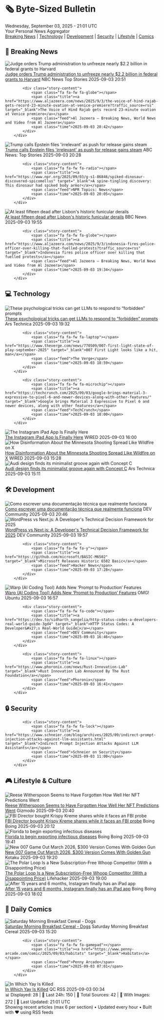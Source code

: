 <!-- Processing 54 RSS feeds at 2025-09-03 21:01:28 UTC -->
<!-- Processing: Dilbert -->
<!-- Processing: Girl Genius -->
<!-- Processing: BBC Breaking News -->
<!-- Processing: Al Jazeera Breaking News -->
<!-- Processing: NPR News -->
<!-- Processing: CBC News -->
<!-- Error processing https://rss.cbc.ca/lineup/topstories.xml: The read operation timed out -->
<!-- Processing: Reuters Top News -->
<!-- Processing: Reuters World News -->
<!-- Processing: ABC News Breaking -->
<!-- Processing: NBC News Breaking -->
<!-- Processing: Sky News World -->
<!-- Processing: Dev.to -->
<!-- Processing: Linux.com -->
<!-- Processing: Red Hat Blog -->
<!-- Processing: Gizmodo -->
<!-- Processing: Boing Boing -->
<!-- Processing: Krebs on Security -->
<!-- Processing: Schneier on Security -->
<!-- Generated 8 new posts out of 18 feeds processed -->
<div class="newspaper-header">
    <h1 class="newspaper-title">🗞️ Byte-Sized Bulletin</h1>
    <div class="newspaper-date">Wednesday, September 03, 2025 - 21:01 UTC</div>
    <div class="newspaper-subtitle">Your Personal News Aggregator</div>
</div>

<div class="newspaper-nav">
    <a href="#breaking">Breaking News</a> |
    <a href="#tech">Technology</a> |
    <a href="#dev">Development</a> |
    <a href="#security">Security</a> |
    <a href="#lifestyle">Lifestyle</a> |
    <a href="#webcomics">Comics</a>
</div>

<div class="news-section breaking-news" id="breaking">
<h2 class="section-header">🚨 Breaking News</h2>
<div class="stories-container">
<div class="story">
            <img src="https://media-cldnry.s-nbcnews.com/image/upload/t_fit_1500w/rockcms/2025-05/250502-harvard-university-mn-0830-e53159.jpg" alt="Judge orders Trump administration to unfreeze nearly $2.2 billion in federal grants to Harvard" class="story-image" loading="lazy" onerror="this.style.display='none'">
            <div class="story-content">
                <span class="fa fa-fw fa-broadcast-tower"></span>
                <span class="title"><a href="https://www.nbcnews.com/news/us-news/judge-orders-trump-administration-unfreeze-nearly-22-billion-federal-g-rcna228926" target="_blank">Judge orders Trump administration to unfreeze nearly $2.2 billion in federal grants to Harvard</a></span>
                <span class="feed">NBC News Top Stories</span>
                <span class="time">2025-09-03 20:51</span>
            </div>
        </div>
<div class="story">
            
            <div class="story-content">
                <span class="fa fa-fw fa-globe"></span>
                <span class="title"><a href="https://www.aljazeera.com/news/2025/9/3/the-voice-of-hind-rajab-gets-record-23-minute-ovation-at-venice-premiere?traffic_source=rss" target="_blank">The Voice of Hind Rajab gets record 23-minute ovation at Venice premiere</a></span>
                <span class="feed">Al Jazeera – Breaking News, World News and Video from Al Jazeera</span>
                <span class="time">2025-09-03 20:42</span>
            </div>
        </div>
<div class="story">
            <img src="https://s.abcnews.com/images/Politics/trump-nawrocki-08-gty-jef-250903_1756915869799_hpMain_4x3t_384.jpg" alt="Trump calls Epstein files &#x27;irrelevant&#x27; as push for release gains steam" class="story-image" loading="lazy" onerror="this.style.display='none'">
            <div class="story-content">
                <span class="fa fa-fw fa-tv"></span>
                <span class="title"><a href="https://abcnews.go.com/Politics/trump-calls-epstein-files-irrelevant-push-release-gains/story?id=125225706" target="_blank">Trump calls Epstein files &#x27;irrelevant&#x27; as push for release gains steam</a></span>
                <span class="feed">ABC News: Top Stories</span>
                <span class="time">2025-09-03 20:28</span>
            </div>
        </div>
<div class="story">
            
            <div class="story-content">
                <span class="fa fa-fw fa-radio"></span>
                <span class="title"><a href="https://www.npr.org/2025/09/03/g-s1-86846/spiked-dinosaur-discovered-spicomellus" target="_blank">A spine-tingling discovery: This dinosaur had spiked body armor</a></span>
                <span class="feed">NPR Topics: News</span>
                <span class="time">2025-09-03 20:05</span>
            </div>
        </div>
<div class="story">
            <img src="https://ichef.bbci.co.uk/ace/standard/240/cpsprodpb/c5ec/live/d7f14ed0-88fb-11f0-9cf6-cbf3e73ce2b9.jpg" alt="At least fifteen dead after Lisbon&#x27;s historic funicular derails" class="story-image" loading="lazy" onerror="this.style.display='none'">
            <div class="story-content">
                <span class="fa fa-fw fa-earth-americas"></span>
                <span class="title"><a href="https://www.bbc.com/news/articles/c1jzlgj915no?at_medium=RSS&at_campaign=rss" target="_blank">At least fifteen dead after Lisbon&#x27;s historic funicular derails</a></span>
                <span class="feed">BBC News</span>
                <span class="time">2025-09-03 19:55</span>
            </div>
        </div>
<div class="story">
            
            <div class="story-content">
                <span class="fa fa-fw fa-globe"></span>
                <span class="title"><a href="https://www.aljazeera.com/news/2025/9/3/indonesia-fires-police-officer-over-killing-that-fuelled-protests?traffic_source=rss" target="_blank">Indonesia fires police officer over killing that fuelled protests</a></span>
                <span class="feed">Al Jazeera – Breaking News, World News and Video from Al Jazeera</span>
                <span class="time">2025-09-03 19:34</span>
            </div>
        </div>
</div>
</div>
<div class="news-section tech-news" id="tech">
<h2 class="section-header">💻 Technology</h2>
<div class="stories-container">
<div class="story">
            <img src="https://cdn.arstechnica.net/wp-content/uploads/2025/09/GettyImages-1196287382-500x500.jpg" alt="These psychological tricks can get LLMs to respond to “forbidden” prompts" class="story-image" loading="lazy" onerror="this.style.display='none'">
            <div class="story-content">
                <span class="fa fa-fw fa-cog"></span>
                <span class="title"><a href="https://arstechnica.com/science/2025/09/these-psychological-tricks-can-get-llms-to-respond-to-forbidden-prompts/" target="_blank">These psychological tricks can get LLMs to respond to “forbidden” prompts</a></span>
                <span class="feed">Ars Technica</span>
                <span class="time">2025-09-03 19:32</span>
            </div>
        </div>
<div class="story">
            
            <div class="story-content">
                <span class="fa fa-fw fa-laptop"></span>
                <span class="title"><a href="https://www.theverge.com/news/770509/007-first-light-state-of-play-september-2025" target="_blank">007 First Light looks like a hit, man</a></span>
                <span class="feed">The Verge</span>
                <span class="time">2025-09-03 18:59</span>
            </div>
        </div>
<div class="story">
            
            <div class="story-content">
                <span class="fa fa-fw fa-microchip"></span>
                <span class="title"><a href="https://techcrunch.com/2025/09/03/google-brings-material-3-expressive-to-pixel-6-and-newer-devices-along-with-other-features/" target="_blank">Google brings Material 3 Expressive to Pixel 6 and newer devices, along with other features</a></span>
                <span class="feed">TechCrunch</span>
                <span class="time">2025-09-03 18:00</span>
            </div>
        </div>
<div class="story">
            <img src="https://media.wired.com/photos/68b7b991d0cfb5addafddf66/master/pass/Following%20Tab%2016_9.png" alt="The Instagram iPad App Is Finally Here" class="story-image" loading="lazy" onerror="this.style.display='none'">
            <div class="story-content">
                <span class="fa fa-fw fa-bolt"></span>
                <span class="title"><a href="https://www.wired.com/story/instagram-ipad-app-is-finally-here/" target="_blank">The Instagram iPad App Is Finally Here</a></span>
                <span class="feed">WIRED</span>
                <span class="time">2025-09-03 16:00</span>
            </div>
        </div>
<div class="story">
            <img src="https://media.wired.com/photos/68b1efba7f9c4a8ec21a947b/master/pass/GettyImages-2231716199.jpg" alt="How Disinformation About the Minnesota Shooting Spread Like Wildfire on X" class="story-image" loading="lazy" onerror="this.style.display='none'">
            <div class="story-content">
                <span class="fa fa-fw fa-bolt"></span>
                <span class="title"><a href="https://www.wired.com/story/disinformation-minnesota-shooting-x/" target="_blank">How Disinformation About the Minnesota Shooting Spread Like Wildfire on X</a></span>
                <span class="feed">WIRED</span>
                <span class="time">2025-09-03 15:28</span>
            </div>
        </div>
<div class="story">
            <img src="https://cdn.arstechnica.net/wp-content/uploads/2025/09/Original-15425-a251455-large-500x500.jpg" alt="Audi design finds its minimalist groove again with Concept C" class="story-image" loading="lazy" onerror="this.style.display='none'">
            <div class="story-content">
                <span class="fa fa-fw fa-cog"></span>
                <span class="title"><a href="https://arstechnica.com/cars/2025/09/audi-design-finds-its-minimalist-groove-again-with-concept-c/" target="_blank">Audi design finds its minimalist groove again with Concept C</a></span>
                <span class="feed">Ars Technica</span>
                <span class="time">2025-09-03 15:11</span>
            </div>
        </div>
</div>
</div>
<div class="news-section dev-news" id="dev">
<h2 class="section-header">🛠️ Development</h2>
<div class="stories-container">
<div class="story">
            <img src="https://media2.dev.to/dynamic/image/width=800%2Cheight=%2Cfit=scale-down%2Cgravity=auto%2Cformat=auto/https%3A%2F%2Fdev-to-uploads.s3.amazonaws.com%2Fuploads%2Farticles%2Ftjy4mm37xptdfot38ulg.png" alt="Como escrever uma documentação técnica que realmente funciona" class="story-image" loading="lazy" onerror="this.style.display='none'">
            <div class="story-content">
                <span class="fa fa-fw fa-code"></span>
                <span class="title"><a href="https://dev.to/pripoliveira50/como-escrever-uma-documentacao-tecnica-que-realmente-funciona-h1" target="_blank">Como escrever uma documentação técnica que realmente funciona</a></span>
                <span class="feed">DEV Community</span>
                <span class="time">2025-09-03 20:46</span>
            </div>
        </div>
<div class="story">
            <img src="https://media2.dev.to/dynamic/image/width=800%2Cheight=%2Cfit=scale-down%2Cgravity=auto%2Cformat=auto/https%3A%2F%2Fdev-to-uploads.s3.amazonaws.com%2Fuploads%2Farticles%2Fpzr71x5fxtbtsq1y30xq.webp" alt="WordPress vs Next.js: A Developer&#x27;s Technical Decision Framework for 2025" class="story-image" loading="lazy" onerror="this.style.display='none'">
            <div class="story-content">
                <span class="fa fa-fw fa-code"></span>
                <span class="title"><a href="https://dev.to/n9ka/wordpress-vs-nextjs-a-developers-technical-decision-framework-for-2025-16i6" target="_blank">WordPress vs Next.js: A Developer&#x27;s Technical Decision Framework for 2025</a></span>
                <span class="feed">DEV Community</span>
                <span class="time">2025-09-03 19:57</span>
            </div>
        </div>
<div class="story">
            
            <div class="story-content">
                <span class="fa fa-fw fa-y"></span>
                <span class="title"><a href="https://github.com/microsoft/BASIC-M6502" target="_blank">Microsoft Releases Historic 6502 Basic</a></span>
                <span class="feed">Hacker News</span>
                <span class="time">2025-09-03 17:28</span>
            </div>
        </div>
<div class="story">
            <img src="https://i0.wp.com/www.omgubuntu.co.uk/wp-content/uploads/2025/09/warp.jpg?resize=406%2C232&amp;ssl=1" alt="Warp (AI Coding Tool) Adds New ‘Prompt to Production’ Features" class="story-image" loading="lazy" onerror="this.style.display='none'">
            <div class="story-content">
                <span class="fa fa-fw fa-ubuntu"></span>
                <span class="title"><a href="https://www.omgubuntu.co.uk/2025/09/warp-code-tool-adds-features-for-prompt-to-production-workflow" target="_blank">Warp (AI Coding Tool) Adds New ‘Prompt to Production’ Features</a></span>
                <span class="feed">OMG! Ubuntu</span>
                <span class="time">2025-09-03 16:57</span>
            </div>
        </div>
<div class="story">
            
            <div class="story-content">
                <span class="fa fa-fw fa-code"></span>
                <span class="title"><a href="https://dev.to/sidharth_sangelia/http-status-codes-a-developers-real-world-guide-3gd4" target="_blank">HTTP Status Codes: A Developer&#x27;s Real-World Guide🚦</a></span>
                <span class="feed">DEV Community</span>
                <span class="time">2025-09-03 16:46</span>
            </div>
        </div>
<div class="story">
            
            <div class="story-content">
                <span class="fa fa-fw fa-linux"></span>
                <span class="title"><a href="https://www.phoronix.com/news/Rust-Innovation-Lab" target="_blank">Rust Innovation Lab Announced By The Rust Foundation</a></span>
                <span class="feed">Phoronix</span>
                <span class="time">2025-09-03 16:41</span>
            </div>
        </div>
</div>
</div>
<div class="news-section security-news" id="security">
<h2 class="section-header">🔒 Security</h2>
<div class="stories-container">
<div class="story">
            
            <div class="story-content">
                <span class="fa fa-fw fa-lock"></span>
                <span class="title"><a href="https://www.schneier.com/blog/archives/2025/09/indirect-prompt-injection-attacks-against-llm-assistants.html" target="_blank">Indirect Prompt Injection Attacks Against LLM Assistants</a></span>
                <span class="feed">Schneier on Security</span>
                <span class="time">2025-09-03 11:00</span>
            </div>
        </div>
</div>
</div>
<div class="news-section lifestyle-news" id="lifestyle">
<h2 class="section-header">🎮 Lifestyle & Culture</h2>
<div class="stories-container">
<div class="story">
            <img src="https://gizmodo.com/app/uploads/2024/03/914d7ecd1b21baf0b03440017c7e5f03.jpg" alt="Reese Witherspoon Seems to Have Forgotten How Well Her NFT Predictions Went" class="story-image" loading="lazy" onerror="this.style.display='none'">
            <div class="story-content">
                <span class="fa fa-fw fa-computer"></span>
                <span class="title"><a href="https://gizmodo.com/reese-witherspoon-seems-to-have-forgotten-how-well-her-nft-predictions-went-2000653047" target="_blank">Reese Witherspoon Seems to Have Forgotten How Well Her NFT Predictions Went</a></span>
                <span class="feed">Gizmodo</span>
                <span class="time">2025-09-03 20:40</span>
            </div>
        </div>
<div class="story">
            <img src="https://i0.wp.com/boingboing.net/wp-content/uploads/2025/07/Kash_Patel_52588173144.jpg?fit=1200%2C800&amp;quality=60&amp;ssl=1" alt="FBI Director bought Krispy Kreme shares while it faces an FBI probe" class="story-image" loading="lazy" onerror="this.style.display='none'">
            <div class="story-content">
                <span class="fa fa-fw fa-arrow-right"></span>
                <span class="title"><a href="https://boingboing.net/2025/09/03/krispy-kreme-data-breach.html" target="_blank">FBI Director bought Krispy Kreme shares while it faces an FBI probe</a></span>
                <span class="feed">Boing Boing</span>
                <span class="time">2025-09-03 20:12</span>
            </div>
        </div>
<div class="story">
            <img src="https://i0.wp.com/boingboing.net/wp-content/uploads/2015/09/vaccine.jpg?fit=600%2C599&amp;quality=60&amp;ssl=1" alt="Florida to begin exporting infectious diseases" class="story-image" loading="lazy" onerror="this.style.display='none'">
            <div class="story-content">
                <span class="fa fa-fw fa-arrow-right"></span>
                <span class="title"><a href="https://boingboing.net/2025/09/03/florida-to-begin-exporting-infectious-diseases.html" target="_blank">Florida to begin exporting infectious diseases</a></span>
                <span class="feed">Boing Boing</span>
                <span class="time">2025-09-03 19:41</span>
            </div>
        </div>
<div class="story">
            <img src="https://kotaku.com/app/uploads/2025/09/Bond-package.jpg" alt="New 007 Game Out March 2026, $300 Version Comes With Golden Gun" class="story-image" loading="lazy" onerror="this.style.display='none'">
            <div class="story-content">
                <span class="fa fa-fw fa-gamepad"></span>
                <span class="title"><a href="https://kotaku.com/007-first-light-james-bond-new-game-ps5-gameplay-300-golden-gun-ioi-2000622752" target="_blank">New 007 Game Out March 2026, $300 Version Comes With Golden Gun</a></span>
                <span class="feed">Kotaku</span>
                <span class="time">2025-09-03 19:20</span>
            </div>
        </div>
<div class="story">
            <img src="https://lifehacker.com/imagery/articles/01K48DQ4PE81KBFAGGKXCZAQTX/hero-image.png" alt="The Polar Loop Is a New Subscription-Free Whoop Competitor (With a Disappointing Price)" class="story-image" loading="lazy" onerror="this.style.display='none'">
            <div class="story-content">
                <span class="fa fa-fw fa-life-ring"></span>
                <span class="title"><a href="https://lifehacker.com/health/polar-loop-fitness-tracker?utm_medium=RSS" target="_blank">The Polar Loop Is a New Subscription-Free Whoop Competitor (With a Disappointing Price)</a></span>
                <span class="feed">Lifehacker</span>
                <span class="time">2025-09-03 19:00</span>
            </div>
        </div>
<div class="story">
            <img src="https://i0.wp.com/boingboing.net/wp-content/uploads/2025/09/ipadinstagram-scaled.webp?fit=2560%2C1403&amp;quality=55&amp;ssl=1" alt="After 15 years and 6 months, Instagram finally has an iPad app" class="story-image" loading="lazy" onerror="this.style.display='none'">
            <div class="story-content">
                <span class="fa fa-fw fa-arrow-right"></span>
                <span class="title"><a href="https://boingboing.net/2025/09/03/after-15-years-and-6-months-instagram-finally-has-an-ipad-app.html" target="_blank">After 15 years and 6 months, Instagram finally has an iPad app</a></span>
                <span class="feed">Boing Boing</span>
                <span class="time">2025-09-03 18:02</span>
            </div>
        </div>
</div>
</div>
<div class="news-section webcomics-section" id="webcomics">
<h2 class="section-header">🎨 Daily Comics</h2>
<div class="stories-container">
<div class="story">
            <img src="https://www.smbc-comics.com/comics/1756846922-20250903 (1).png" alt="Saturday Morning Breakfast Cereal - Dogs" class="story-image" loading="lazy" onerror="this.style.display='none'">
            <div class="story-content">
                <span class="fa fa-fw fa-smile"></span>
                <span class="title"><a href="https://www.smbc-comics.com/comic/dogs-4" target="_blank">Saturday Morning Breakfast Cereal - Dogs</a></span>
                <span class="feed">Saturday Morning Breakfast Cereal</span>
                <span class="time">2025-09-03 15:20</span>
            </div>
        </div>
<div class="story">
            
            <div class="story-content">
                <span class="fa fa-fw fa-gamepad"></span>
                <span class="title"><a href="https://www.penny-arcade.com/comic/2025/09/03/habitats" target="_blank">Habitats</a></span>
                <span class="feed">Penny Arcade</span>
                <span class="time">2025-09-03 07:01</span>
            </div>
        </div>
<div class="story">
            <img src="http://www.questionablecontent.net/comics/5649.png" alt="In Which Yay Is Killed" class="story-image" loading="lazy" onerror="this.style.display='none'">
            <div class="story-content">
                <span class="fa fa-fw fa-music"></span>
                <span class="title"><a href="http://questionablecontent.net/view.php?comic=5649" target="_blank">In Which Yay Is Killed</a></span>
                <span class="feed">QC RSS</span>
                <span class="time">2025-09-03 00:34</span>
            </div>
        </div>
</div>
</div>

<div class="newspaper-footer">
    <div class="stats">
        📊 Displayed: 28 | 📅 Last 24h: 150 | 📡 Total Sources: 42 | 📸 With Images: 272 |
        🔄 Last Updated: 21:01 UTC
    </div>
    <div class="footer-note">
        Showing recent articles (max 6 per section) • Updated every hour • Built with ❤️ using RSS feeds
    </div>
</div>
